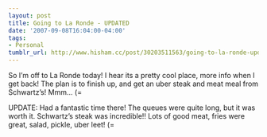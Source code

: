 ```yaml
---
layout: post
title: Going to La Ronde - UPDATED
date: '2007-09-08T16:04:00-04:00'
tags:
- Personal
tumblr_url: http://www.hisham.cc/post/30203511563/going-to-la-ronde-updated
---
```

So I’m off to La Ronde today! I hear its a pretty cool place, more info when I get back! The plan is to finish up, and get an uber steak and meat meal from Schwartz’s! Mmm… (=

UPDATE:
Had a fantastic time there! The queues were quite long, but it was worth it. Schwartz’s steak was incredible!! Lots of good meat, fries were great, salad, pickle, uber leet! (=
